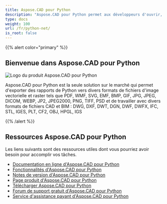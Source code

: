 ```yaml
---
title: Aspose.CAD pour Python
description: "Aspose.CAD pour Python permet aux développeurs d'ouvrir, de lire et de traiter des fichiers AutoCAD DWG, DXF, DWT et d'autres formats de fichiers CAD et BIM, tels que : DGN, DWF, DWFX, IFC, STL, IGES, PLT, CF2, OBJ, HPGL, IGS."
type: docs
weight: 100
url: /fr/python-net/
is_root: false
---
```


{{% alert color="primary" %}}

## **Bienvenue dans Aspose.CAD pour Python**

![Logo du produit Aspose.CAD pour Python](/cad/_assets/home_4.png)

Aspose.CAD pour Python est la seule solution sur le marché qui permet d'exporter des rapports de Python vers divers formats de fichiers d'image vectorielle et raster tels que PDF, WMF, SVG, EMF, BMP, GIF, JPG, JPEG, DICOM, WEBP, JP2, JPEG2000, PNG, TIFF, PSD et de travailler avec divers formats de fichiers CAD et BIM : DWG, DXF, DWT, DGN, DWF, DWFX, IFC, STL, IGES, PLT, CF2, OBJ, HPGL, IGS

{{% /alert %}}

## **Ressources Aspose.CAD pour Python**

Les liens suivants sont des ressources utiles dont vous pourriez avoir besoin pour accomplir vos tâches.

- [Documentation en ligne d'Aspose.CAD pour Python](/fr/cad/python-net/)
- [Fonctionnalités d'Aspose.CAD pour Python](/fr/cad/python-net/features-overview/)
- [Notes de version d'Aspose.CAD pour Python](https://releases.aspose.com/cad/python-net/release-notes/)
- [Page produit d'Aspose.CAD pour Python](https://products.aspose.com/cad/python-net/)
- [Télécharger Aspose.CAD pour Python](https://downloads.aspose.com/cad/python-net)
- [Forum de support gratuit d'Aspose.CAD pour Python](https://forum.aspose.com/c/cad/19)
- [Service d'assistance payant d'Aspose.CAD pour Python](https://helpdesk.aspose.com/)
